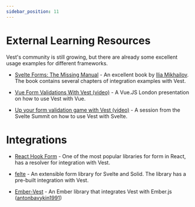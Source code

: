 ```yaml
---
sidebar_position: 11
---
```


# External Learning Resources

Vest's community is still growing, but there are already some excellent usage examples for different frameworks.

- [Svelte Forms: The Missing Manual](https://codechips.gumroad.com/l/svelte-forms) - An excellent book by [Ilia Mikhailov](https://twitter.com/codechips). The book contains several chapters of integration examples with Vest.

- [Vue Form Validations With Vest (video)](https://portal.gitnation.org/contents/vue-form-validations-with-vest) - A Vue.JS London presentation on how to use Vest with Vue.

- [Up your form validation game with Vest (video)](https://portal.gitnation.org/contents/vue-form-validations-with-vest) - A session from the Svelte Summit on how to use Vest with Svelte.

# Integrations

- [React Hook Form](https://react-hook-form.com/api/useform/#validationResolver) - One of the most popular libraries for form in React, has a resolver for integration with Vest.

- [felte](https://felte.dev/docs/svelte/validators#using-vest) - An extensible form library for Svelte and Solid. The library has a pre-built integration with Vest.

- [Ember-Vest](https://antonbavykin1991.github.io/ember-vest/) - An Ember library that integrates Vest with Ember.js ([antonbavykin1991](https://github.com/antonbavykin1991))
